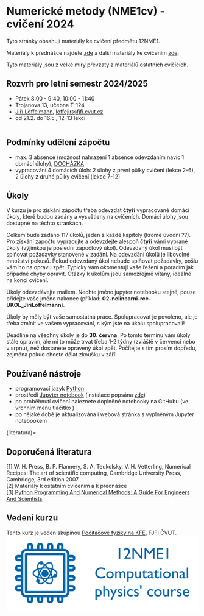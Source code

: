 # Numerické metody (NME1cv) - cvičení 2024

Tyto stránky obsahují materiály ke cvičení předmětu 12NME1.

Materiály k přednášce najdete [zde](http://kfe.fjfi.cvut.cz/~vachal/edu/nme/) a další materiály ke cvičením [zde](http://kfe.fjfi.cvut.cz/~vachal/edu/nme/cviceni/).

Tyto materiály jsou z velké míry převzaty z materiálů ostatních cvičících.

## Rozvrh pro letní semestr 2024/2025
* Pátek 8:00 - 9:40, 10:00 - 11:40
* Trojanova 13, učebna T-124
* [Jiří Löffelmann](https://usermap.cvut.cz/profile/7a2ecf76-b3c3-4716-b1b2-cd6859a8e193), [loffejir@fjfi.cvut.cz](mailto:loffejir@fjfi.cvut.cz)
* od 21.2. do 16.5., 12-13 lekcí

```{tableofcontents}
```

## Podmínky udělení zápočtu
- max. 3 absence (možnost nahrazení 1 absence odevzdáním navíc 1 domácí úlohy), [DOCHÁZKA](dochazka.xlsx)
- vypracování 4 domácích úloh: 2 úlohy z první půlky cvičení (lekce 2-6), 2 úlohy z druhé půlky cvičení (lekce 7-12)

## Úkoly
V kurzu je pro získání zápočtu třeba odevzdat **čtyři** vypracované domácí úkoly, které budou zadány a vysvětleny na cvičeních. Domácí úlohy jsou dostupné na těchto stránkách.

Celkem bude zadáno 11? úkolů, jeden z každé kapitoly (kromě úvodní ??). Pro získání zápočtu vypracujte a odevzdejte alespoň **čtyři** vámi vybrané úkoly (výjimkou je poslední započtový úkol). Odevzdaný úkol musí být splňovat požadavky stanovené v zadání. Na odevzdání úkolů je libovolné množství pokusů. Pokud odevzdaný úkol nebude splňovat požadavky, pošlu vám ho na opravu zpět. Typicky vám okomentuji vaše řešení a poradím jak případné chyby opravit. Otázky k úkolům jsou samozřejmě vítány, ideálně na konci cvičení.

Úkoly odevzdávejte mailem. Nechte jméno jupyter notebooku stejné, pouze přidejte vaše jméno nakonec (příklad: **02-nelinearni-rce-UKOL_JiriLoffelmann**).

Úkoly by měly být vaše samostatná práce. Spolupracovat je povoleno, ale je třeba zmínit ve vašem vypracování, s kým jste na úkolu spolupracovali!

Deadline na všechny úkoly je do **30. června**. Po tomto termínu vám úkoly stále opravím, ale mi to může trvat třeba 1-2 týdny (zvláště v červenci nebo v srpnu), než dostanete opravený úkol zpět. Počítejte s tím prosím dopředu, zejména pokud chcete dělat zkoušku v září!

## Používané nástroje
- programovací jazyk [Python](https://www.python.org/)
- prostředí [Jupyter notebook](https://jupyter.org/) (instalace popsána [zde](install-all))
- po proběhnutí cvičení naleznete doplněné notebooky na GitHubu (ve vrchním menu tlačítko <i class="fab fa-github" aria-hidden="true"></i>)
- po nějaké době je aktualizována i webová stránka s vyplněným Jupyter notebookem

(literatura)=
## Doporučená literatura
[1] W. H. Press, B. P. Flannery, S. A. Teukolsky, V. H. Vetterling, Numerical Recipes: The art of scientific computing, Cambridge University Press, Cambridge, 3rd edition 2007. \
[2] Materiály k ostatním cvičením a k přednášce \
[3] [Python Programming And Numerical Methods: A Guide For Engineers And Scientists](https://pythonnumericalmethods.studentorg.berkeley.edu/notebooks/Index.html)

## Vedení kurzu
Tento kurz je veden skupinou [Počítačové fyziky na KFE](http://cphys.fjfi.cvut.cz/cphys/index.php?lang=cs), FJFI ČVUT.
[![12NME1, Computational Physics' course logo](images/cphys-logo6.png)](http://cphys.fjfi.cvut.cz/cphys/index.php?lang=cs)